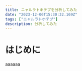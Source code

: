 ```yaml
---
title: ニャルラトホテプを分析してみた
date: "2023-12-06T15:30:32.169Z"
tags: ["ニャルラトホテプ"]
description: 分析してみた
---
```

# はじめに
aaaaaa